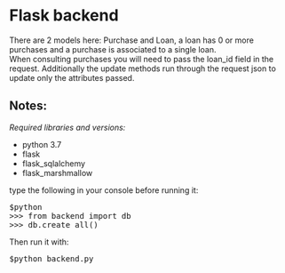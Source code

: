 <h1>Flask backend</h1>
<p>
There are 2 models here: Purchase and Loan, a loan has 0 or more purchases 
and a purchase is associated to a single loan. <br>
When consulting purchases you will need to pass the loan_id field in the request.
 Additionally the update methods run through the request json to update only the 
 attributes passed.
</p>
<h2> Notes: </h2>

<em>Required libraries and versions:</em> 
<ul>
    <li>python 3.7</li>
    <li>flask</li>
    <li>flask_sqlalchemy</li>
    <li>flask_marshmallow</li>
</ul>

type the following in your console before running it:
<pre>
$python
>>> from backend import db
>>> db.create_all()
</pre>

Then run it with:
<pre>
$python backend.py
</pre>


